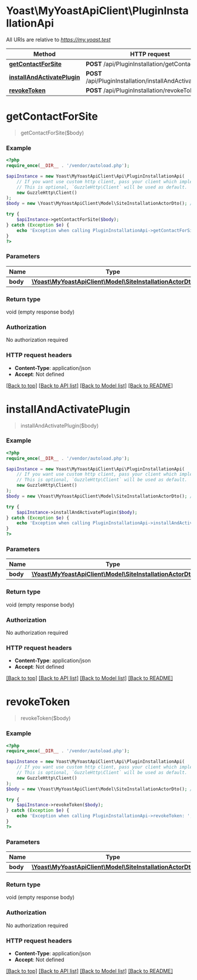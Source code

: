 # Yoast\MyYoastApiClient\PluginInstallationApi

All URIs are relative to *https://my.yoast.test*

Method | HTTP request | Description
------------- | ------------- | -------------
[**getContactForSite**](PluginInstallationApi.md#getcontactforsite) | **POST** /api/PluginInstallation/getContactEmail | 
[**installAndActivatePlugin**](PluginInstallationApi.md#installandactivateplugin) | **POST** /api/PluginInstallation/installAndActivatePlugin | 
[**revokeToken**](PluginInstallationApi.md#revoketoken) | **POST** /api/PluginInstallation/revokeToken | 

# **getContactForSite**
> getContactForSite($body)



### Example
```php
<?php
require_once(__DIR__ . '/vendor/autoload.php');

$apiInstance = new Yoast\MyYoastApiClient\Api\PluginInstallationApi(
    // If you want use custom http client, pass your client which implements `GuzzleHttp\ClientInterface`.
    // This is optional, `GuzzleHttp\Client` will be used as default.
    new GuzzleHttp\Client()
);
$body = new \Yoast\MyYoastApiClient\Model\SiteInstallationActorDto(); // \Yoast\MyYoastApiClient\Model\SiteInstallationActorDto | 

try {
    $apiInstance->getContactForSite($body);
} catch (Exception $e) {
    echo 'Exception when calling PluginInstallationApi->getContactForSite: ', $e->getMessage(), PHP_EOL;
}
?>
```

### Parameters

Name | Type | Description  | Notes
------------- | ------------- | ------------- | -------------
 **body** | [**\Yoast\MyYoastApiClient\Model\SiteInstallationActorDto**](../Model/SiteInstallationActorDto.md)|  |

### Return type

void (empty response body)

### Authorization

No authorization required

### HTTP request headers

 - **Content-Type**: application/json
 - **Accept**: Not defined

[[Back to top]](#) [[Back to API list]](../../README.md#documentation-for-api-endpoints) [[Back to Model list]](../../README.md#documentation-for-models) [[Back to README]](../../README.md)

# **installAndActivatePlugin**
> installAndActivatePlugin($body)



### Example
```php
<?php
require_once(__DIR__ . '/vendor/autoload.php');

$apiInstance = new Yoast\MyYoastApiClient\Api\PluginInstallationApi(
    // If you want use custom http client, pass your client which implements `GuzzleHttp\ClientInterface`.
    // This is optional, `GuzzleHttp\Client` will be used as default.
    new GuzzleHttp\Client()
);
$body = new \Yoast\MyYoastApiClient\Model\SiteInstallationActorDto(); // \Yoast\MyYoastApiClient\Model\SiteInstallationActorDto | 

try {
    $apiInstance->installAndActivatePlugin($body);
} catch (Exception $e) {
    echo 'Exception when calling PluginInstallationApi->installAndActivatePlugin: ', $e->getMessage(), PHP_EOL;
}
?>
```

### Parameters

Name | Type | Description  | Notes
------------- | ------------- | ------------- | -------------
 **body** | [**\Yoast\MyYoastApiClient\Model\SiteInstallationActorDto**](../Model/SiteInstallationActorDto.md)|  |

### Return type

void (empty response body)

### Authorization

No authorization required

### HTTP request headers

 - **Content-Type**: application/json
 - **Accept**: Not defined

[[Back to top]](#) [[Back to API list]](../../README.md#documentation-for-api-endpoints) [[Back to Model list]](../../README.md#documentation-for-models) [[Back to README]](../../README.md)

# **revokeToken**
> revokeToken($body)



### Example
```php
<?php
require_once(__DIR__ . '/vendor/autoload.php');

$apiInstance = new Yoast\MyYoastApiClient\Api\PluginInstallationApi(
    // If you want use custom http client, pass your client which implements `GuzzleHttp\ClientInterface`.
    // This is optional, `GuzzleHttp\Client` will be used as default.
    new GuzzleHttp\Client()
);
$body = new \Yoast\MyYoastApiClient\Model\SiteInstallationActorDto(); // \Yoast\MyYoastApiClient\Model\SiteInstallationActorDto | 

try {
    $apiInstance->revokeToken($body);
} catch (Exception $e) {
    echo 'Exception when calling PluginInstallationApi->revokeToken: ', $e->getMessage(), PHP_EOL;
}
?>
```

### Parameters

Name | Type | Description  | Notes
------------- | ------------- | ------------- | -------------
 **body** | [**\Yoast\MyYoastApiClient\Model\SiteInstallationActorDto**](../Model/SiteInstallationActorDto.md)|  |

### Return type

void (empty response body)

### Authorization

No authorization required

### HTTP request headers

 - **Content-Type**: application/json
 - **Accept**: Not defined

[[Back to top]](#) [[Back to API list]](../../README.md#documentation-for-api-endpoints) [[Back to Model list]](../../README.md#documentation-for-models) [[Back to README]](../../README.md)

